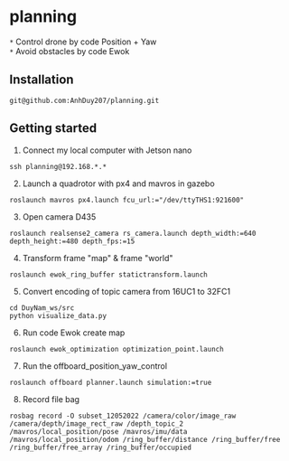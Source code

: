 # planning
`*` Control drone by code Position + Yaw <br>
`*` Avoid obstacles by code Ewok <br>

## Installation
```
git@github.com:AnhDuy207/planning.git
```

## Getting started
1. Connect my local computer with Jetson nano
```
ssh planning@192.168.*.*
```
2. Launch a quadrotor with px4 and mavros in gazebo 
```
roslaunch mavros px4.launch fcu_url:="/dev/ttyTHS1:921600" 
```
3. Open camera D435
```
roslaunch realsense2_camera rs_camera.launch depth_width:=640 depth_height:=480 depth_fps:=15
```
4. Transform frame "map" & frame "world"
```
roslaunch ewok_ring_buffer statictransform.launch
```
5. Convert encoding of topic camera from 16UC1 to 32FC1 
```
cd DuyNam_ws/src
python visualize_data.py
```
6. Run code Ewok create map
```
roslaunch ewok_optimization optimization_point.launch 
```
7. Run the offboard_position_yaw_control
```
roslaunch offboard planner.launch simulation:=true 
```
8. Record file bag
```
rosbag record -O subset_12052022 /camera/color/image_raw /camera/depth/image_rect_raw /depth_topic_2 /mavros/local_position/pose /mavros/imu/data /mavros/local_position/odom /ring_buffer/distance /ring_buffer/free /ring_buffer/free_array /ring_buffer/occupied
```
